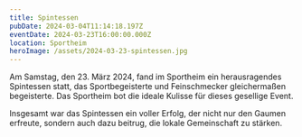 ```yaml
---
title: Spintessen
pubDate: 2024-03-04T11:14:18.197Z
eventDate: 2024-03-23T16:00:00.000Z
location: Sportheim
heroImage: /assets/2024-03-23-spintessen.jpg
---
```


Am Samstag, den 23. März 2024, fand im Sportheim ein herausragendes Spintessen statt, das Sportbegeisterte und Feinschmecker gleichermaßen begeisterte. Das Sportheim bot die ideale Kulisse für dieses gesellige Event.

Insgesamt war das Spintessen ein voller Erfolg, der nicht nur den Gaumen erfreute, sondern auch dazu beitrug, die lokale Gemeinschaft zu stärken.


